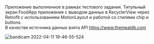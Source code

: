 Приложение выполненное в рамках тестового задания.
Титульный экран FoodApp приложения с выводом данных в RecyclerView через Retrofit с использованием MotionLayout и работой со стилями chip и buttons. 
<br>В качестве источника данных взята API https://www.themealdb.com

![bandicam 2022-04-11 19-46-55-524](https://user-images.githubusercontent.com/89396664/162790587-a90ac562-bbe2-459b-bb8d-e9d33fc78aa0.gif)
